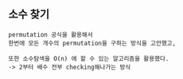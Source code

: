 ## 소수 찾기

    permutation 공식을 활용해서
    한번에 모든 개수의 permutation을 구하는 방식을 고안했고,

    또한 소수탐색을 O(n) 에 할 수 있는 알고리즘을 활용했다.
    -> 2부터 배수 전부 checking해나가는 방식